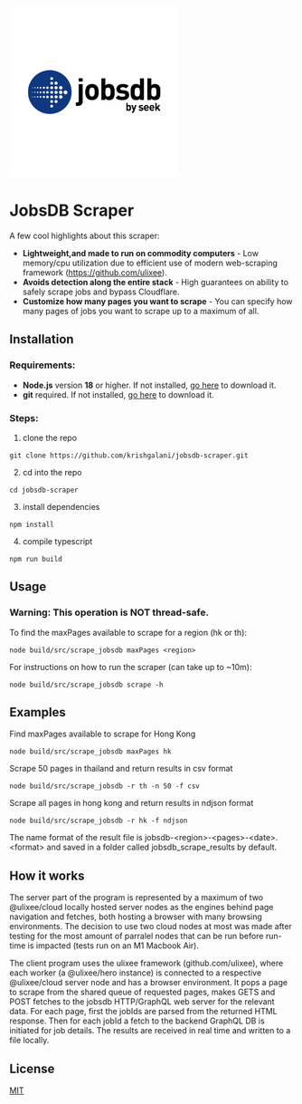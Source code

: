 <img src="assets/jobsdb.png" width="300" height="auto"><br>
# JobsDB Scraper

A few cool highlights about this scraper:

- **Lightweight,and made to run on commodity computers** - Low memory/cpu utilization due to efficient use of modern web-scraping framework (https://github.com/ulixee).
- **Avoids detection along the entire stack** - High guarantees on ability to safely scrape jobs and bypass Cloudflare.
- **Customize how many pages you want to scrape** - You can specify how many pages of jobs you want to scrape up to a maximum of all.

## Installation

### Requirements:

- **Node.js** version **18** or higher. If not installed, [go here](https://nodejs.org/en/download/) to download it.
- **git** required. If not installed, [go here](https://git-scm.com/book/en/v2/Getting-Started-Installing-Git) to download it.
### Steps:
1. clone the repo
```shell script
git clone https://github.com/krishgalani/jobsdb-scraper.git
```
2. cd into the repo
```shell script
cd jobsdb-scraper
```
3. install dependencies
```shell script
npm install 
```
4. compile typescript
```shell script
npm run build
```

## Usage
### Warning: This operation is **NOT** thread-safe.

To find the maxPages available to scrape for a region (hk or th):
```shell script
node build/src/scrape_jobsdb maxPages <region>
```
For instructions on how to run the scraper (can take up to ~10m):
```shell script
node build/src/scrape_jobsdb scrape -h 
```
## Examples
Find maxPages available to scrape for Hong Kong
```shell script
node build/src/scrape_jobsdb maxPages hk
```
Scrape 50 pages in thailand and return results in csv format
```shell script
node build/src/scrape_jobsdb -r th -n 50 -f csv
```
Scrape all pages in hong kong and return results in ndjson format
```shell script
node build/src/scrape_jobsdb -r hk -f ndjson
```
The name format of the result file is jobsdb-\<region>-\<pages>-\<date>.\<format> and saved in a folder called jobsdb_scrape_results by default.

## How it works

The server part of the program is represented by a maximum of two @ulixee/cloud locally hosted server nodes as the engines behind page navigation and fetches, both hosting a browser with many browsing environments. The decision to use two cloud nodes at most was made after testing for the most amount of parralel nodes that can be run before run-time is impacted (tests run on an M1 Macbook Air).

The client program uses the ulixee framework (github.com/ulixee), where each worker (a @ulixee/hero instance) is connected to a respective @ulixee/cloud server node and has a browser environment. It pops a page to scrape from the shared queue of requested pages,  makes GETS and POST fetches to the jobsdb HTTP/GraphQL web server for the relevant data. For each page, first the jobIds are parsed from the returned HTML response. Then for each jobId a fetch to the backend GraphQL DB is initiated for job details. The results are received in real time and written to a file locally. 

## License

[MIT](LICENSE)